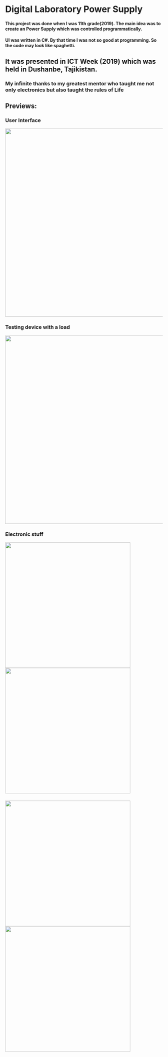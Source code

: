 # Digital Laboratory Power Supply

#### This project was done when I was 11th grade(2019). The main idea was to create an Power Supply which was controlled programmatically.
#### UI was written in C#. By that time I was not so good at programming. So the code may look like spaghetti.

## It was presented in ICT Week (2019) which was held in Dushanbe, Tajikistan. 
### My infinite thanks to my greatest mentor who taught me not only electronics but also taught the rules of Life

## Previews:
### User Interface 
<img alt="" width="600" src="https://github.com/behzodfaiziev/digitallps/assets/63793311/cace5463-040e-4dbc-8ccc-5a415e977064" />

### Testing device with a load

<img alt="" width="600" src="https://github.com/behzodfaiziev/digitallps/assets/63793311/01890c85-cde2-4f78-9480-d2f1b427283c" />

### Electronic stuff

<img align="left" alt="" width="400" src="https://github.com/behzodfaiziev/digitallps/assets/63793311/6c69b20a-56de-445c-9017-f2cd24612b0c" />
<img  alt="" width="400" src="https://github.com/behzodfaiziev/digitallps/assets/63793311/c176f289-01cf-47cb-ac3f-b02981a54238" />

###

<img align="left" alt="" width="400" src="https://github.com/behzodfaiziev/digitallps/assets/63793311/77f2f85b-1708-4f82-8139-9ebf0975065e" />
<img  alt="" width="400" src="https://github.com/behzodfaiziev/digitallps/assets/63793311/78712a2e-6078-47db-9c9a-2d9881598dcd" />

